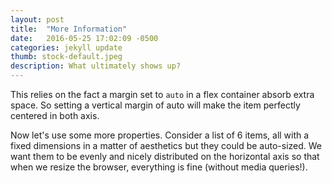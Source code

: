 ```yaml
---
layout: post
title:  "More Information"
date:   2016-05-25 17:02:09 -0500
categories: jekyll update
thumb: stock-default.jpeg
description: What ultimately shows up?
---
```

This relies on the fact a margin set to `auto` in a flex container absorb extra space. So setting a vertical margin of auto will make the item perfectly centered in both axis.

Now let's use some more properties. Consider a list of 6 items, all with a fixed dimensions in a matter of aesthetics but they could be auto-sized. We want them to be evenly and nicely distributed on the horizontal axis so that when we resize the browser, everything is fine (without media queries!).
